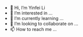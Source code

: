 - 👋 Hi, I’m Yinfei Li
- 👀 I’m interested in ...
- 🌱 I’m currently learning ...
- 💞️ I’m looking to collaborate on ...
- 📫 How to reach me ...

<!---
leeinfy/leeinfy is a ✨ special ✨ repository because its `README.md` (this file) appears on your GitHub profile.
You can click the Preview link to take a look at your changes.
--->
